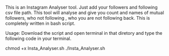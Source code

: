 This is an Instagram Analyser tool.
Just add your followers and following csv file path.
This tool will analyse and give you count and names of mutual followers, who not following , who you are not following back.
This is completely written in bash script.

Usage: 
Download the script and open terminal in that diretory and type the following code in your terminal.

chmod +x Insta_Analyser.sh
./Insta_Analyser.sh
